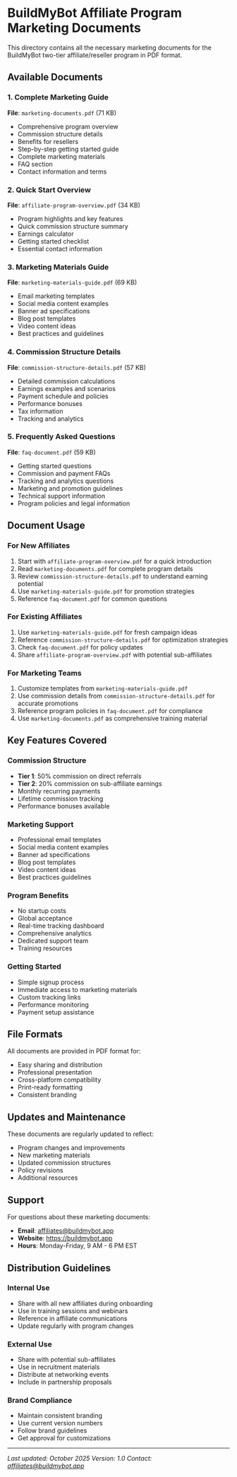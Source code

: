 # BuildMyBot Affiliate Program Marketing Documents

This directory contains all the necessary marketing documents for the BuildMyBot two-tier affiliate/reseller program in PDF format.

## Available Documents

### 1. Complete Marketing Guide
**File**: `marketing-documents.pdf` (71 KB)
- Comprehensive program overview
- Commission structure details
- Benefits for resellers
- Step-by-step getting started guide
- Complete marketing materials
- FAQ section
- Contact information and terms

### 2. Quick Start Overview
**File**: `affiliate-program-overview.pdf` (34 KB)
- Program highlights and key features
- Quick commission structure summary
- Earnings calculator
- Getting started checklist
- Essential contact information

### 3. Marketing Materials Guide
**File**: `marketing-materials-guide.pdf` (69 KB)
- Email marketing templates
- Social media content examples
- Banner ad specifications
- Blog post templates
- Video content ideas
- Best practices and guidelines

### 4. Commission Structure Details
**File**: `commission-structure-details.pdf` (57 KB)
- Detailed commission calculations
- Earnings examples and scenarios
- Payment schedule and policies
- Performance bonuses
- Tax information
- Tracking and analytics

### 5. Frequently Asked Questions
**File**: `faq-document.pdf` (59 KB)
- Getting started questions
- Commission and payment FAQs
- Tracking and analytics questions
- Marketing and promotion guidelines
- Technical support information
- Program policies and legal information

## Document Usage

### For New Affiliates
1. Start with `affiliate-program-overview.pdf` for a quick introduction
2. Read `marketing-documents.pdf` for complete program details
3. Review `commission-structure-details.pdf` to understand earning potential
4. Use `marketing-materials-guide.pdf` for promotion strategies
5. Reference `faq-document.pdf` for common questions

### For Existing Affiliates
1. Use `marketing-materials-guide.pdf` for fresh campaign ideas
2. Reference `commission-structure-details.pdf` for optimization strategies
3. Check `faq-document.pdf` for policy updates
4. Share `affiliate-program-overview.pdf` with potential sub-affiliates

### For Marketing Teams
1. Customize templates from `marketing-materials-guide.pdf`
2. Use commission details from `commission-structure-details.pdf` for accurate promotions
3. Reference program policies in `faq-document.pdf` for compliance
4. Use `marketing-documents.pdf` as comprehensive training material

## Key Features Covered

### Commission Structure
- **Tier 1**: 50% commission on direct referrals
- **Tier 2**: 20% commission on sub-affiliate earnings
- Monthly recurring payments
- Lifetime commission tracking
- Performance bonuses available

### Marketing Support
- Professional email templates
- Social media content examples
- Banner ad specifications
- Blog post templates
- Video content ideas
- Best practices guidelines

### Program Benefits
- No startup costs
- Global acceptance
- Real-time tracking dashboard
- Comprehensive analytics
- Dedicated support team
- Training resources

### Getting Started
- Simple signup process
- Immediate access to marketing materials
- Custom tracking links
- Performance monitoring
- Payment setup assistance

## File Formats

All documents are provided in PDF format for:
- Easy sharing and distribution
- Professional presentation
- Cross-platform compatibility
- Print-ready formatting
- Consistent branding

## Updates and Maintenance

These documents are regularly updated to reflect:
- Program changes and improvements
- New marketing materials
- Updated commission structures
- Policy revisions
- Additional resources

## Support

For questions about these marketing documents:
- **Email**: affiliates@buildmybot.app
- **Website**: https://buildmybot.app
- **Hours**: Monday-Friday, 9 AM - 6 PM EST

## Distribution Guidelines

### Internal Use
- Share with all new affiliates during onboarding
- Use in training sessions and webinars
- Reference in affiliate communications
- Update regularly with program changes

### External Use
- Share with potential sub-affiliates
- Use in recruitment materials
- Distribute at networking events
- Include in partnership proposals

### Brand Compliance
- Maintain consistent branding
- Use current version numbers
- Follow brand guidelines
- Get approval for customizations

---

*Last updated: October 2025*
*Version: 1.0*
*Contact: affiliates@buildmybot.app*